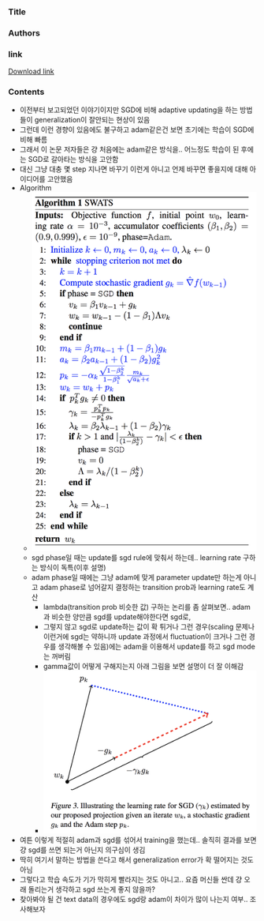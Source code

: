 ### Title


### Authors


### link
[Download link]()

### Contents
- 이전부터 보고되었던 이야기이지만 SGD에 비해 adaptive updating을 하는 방법들이 generalization이 잘안되는 현상이 있음
- 그런데 이런 경향이 있음에도 불구하고 adam같은건 보면 초기에는 학습이 SGD에 비해 빠름
- 그래서 이 논문 저자들은 걍 처음에는 adam같은 방식을.. 어느정도 학습이 된 후에는 SGD로 갈아타는 방식을 고안함
- 대신 그냥 대충 몇 step 지나면 바꾸기 이런게 아니고 언제 바꾸면 좋을지에 대해 아이디어를 고안했음
- Algorithm
    - ![image](../image/180114_1.png)
    - sgd phase일 때는 update를 sgd rule에 맞춰서 하는데.. learning rate 구하는 방식이 독특(이후 설명)
    - adam phase일 때에는 그냥 adam에 맞게 parameter update만 하는게 아니고 adam phase로 넘어갈지 결정하는 transition prob과 learning rate도 계산
        - lambda(transition prob 비슷한 값) 구하는 논리를 좀 살펴보면.. adam과 비슷한 양만큼 sgd를 update해야한다면 sgd로,
        - 그렇지 않고 sgd로 update하는 값이 확 튀거나 그런 경우(scaling 문제나 이런거에 sgd는 약하니까 update 과정에서 fluctuation이 크거나 그런 경우를 생각해볼 수 있음)에는 adam을 이용해서 update를 하고 sgd mode는 꺼버림
        - gamma값이 어떻게 구해지는지 아래 그림을 보면 설명이 더 잘 이해감
        - ![image](../image/180114_2.png)
- 여튼 이렇게 적절히 adam과 sgd를 섞어서 training을 했는데.. 솔직히 결과를 보면 걍 sgd를 쓰면 되는거 아닌지 의구심이 생김
- 딱히 여기서 말하는 방법을 쓴다고 해서 generalization error가 확 떨어지는 것도 아님
- 그렇다고 학습 속도가 기가 막히게 빨라지는 것도 아니고.. 요즘 머신들 싼데 걍 오래 돌리는거 생각하고 sgd 쓰는게 좋지 않을까?
- 찾아봐야 될 건 text data의 경우에도 sgd랑 adam이 차이가 많이 나는지 여부.. 조사해보자    